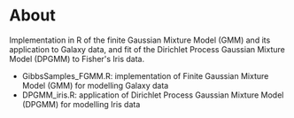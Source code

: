 # About
Implementation in R of the finite Gaussian Mixture Model (GMM) and its application to Galaxy data, and fit of the Dirichlet Process Gaussian Mixture Model (DPGMM) to Fisher's Iris data.

- GibbsSamples_FGMM.R: implementation of Finite Gaussian Mixture Model (GMM) for modelling Galaxy data
- DPGMM_iris.R: application of Dirichlet Process Gaussian Mixture Model (DPGMM) for modelling Iris data
